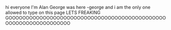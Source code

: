 hi everyone I'm Alan
George was here -george  and i am the only one allowed to type on this page 
LETS FREAKING GOOOOOOOOOOOOOOOOOOOOOOOOOOOOOOOOOOOOOOOOOOOOOOOOOOOOOOOOOOOOOOOOO
